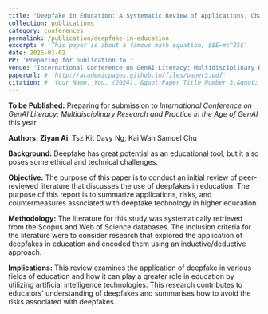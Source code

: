 ```yaml
---
title: "Deepfake in Education: A Systematic Review of Applications, Challenges, and Ethical Implications"
collection: publications
category: conferences
permalink: /publication/deepfake-in-education
excerpt: # 'This paper is about a famous math equation, $$E=mc^2$$'
date: 2025-01-02
PP: 'Preparing for publication to '
venue: 'International Conference on GenAI Literacy: Multidisciplinary Research and Practice in the Age of GenAI'
paperurl: # 'http://academicpages.github.io/files/paper3.pdf'
citation: # 'Your Name, You. (2024). &quot;Paper Title Number 3.&quot; <i>GitHub Journal of Bugs</i>. 1(3).'
---
```


**To be Published:** Preparing for submission to _International Conference on GenAI Literacy: Multidisciplinary Research and Practice in the Age of GenAI_ this year 

**Authors:** **Ziyan Ai**, Tsz Kit Davy Ng, Kai Wah Samuel Chu

**Background:** Deepfake has great potential as an educational tool, but it also poses some ethical and technical challenges.

**Objective:** The purpose of this paper is to conduct an initial review of peer-reviewed literature that discusses the use of deepfakes in education. The purpose of this report is to summarize applications, risks, and countermeasures associated with deepfake technology in higher education.

**Methodology:** The literature for this study was systematically retrieved from the Scopus and Web of Science databases. The inclusion criteria for the literature were to consider research that explored the application of deepfakes in education and encoded them using an inductive/deductive approach.

**Implications:** This review examines the application of deepfake in various fields of education and how it can play a greater role in education by utilizing artificial intelligence technologies. This research contributes to educators' understanding of deepfakes and summarises how to avoid the risks associated with deepfakes. 
